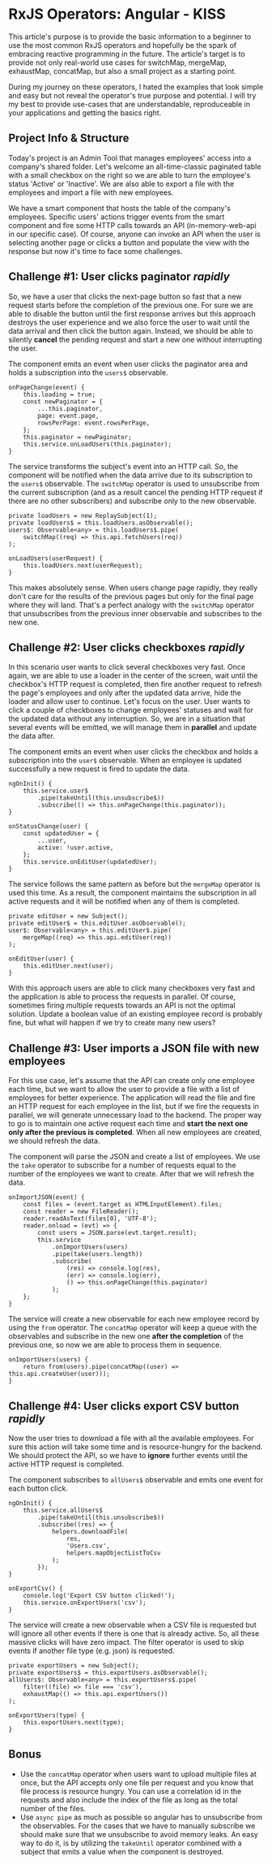 # RxJS Operators: Angular - KISS

This article's purpose is to provide the basic information to a beginner to use the most common RxJS operators and hopefully be the spark of embracing reactive programming in the future. The article's target is to provide not only real-world use cases for switchMap, mergeMap, exhaustMap, concatMap, but also a small project as a starting point.

During my journey on these operators, I hated the examples that look simple and easy but not reveal the operator's true purpose and potential. I will try my best to provide use-cases that are understandable, reproduceable in your applications and getting the basics right.

## Project Info & Structure

Today's project is an Admin Tool that manages employees' access into a company's shared folder. Let's welcome an all-time-classic paginated table with a small checkbox on the right so we are able to turn the employee's status 'Active' or 'Inactive'. We are also able to export a file with the employees and import a file with new employees.

We have a smart component that hosts the table of the company's employees. Specific users' actions trigger events from the smart component and fire some HTTP calls towards an API (in-memory-web-api in our specific case). Of course, anyone can invoke an API when the user is selecting another page or clicks a button and populate the view with the response but now it's time to face some challenges.

## Challenge #1: User clicks paginator **_rapidly_**

So, we have a user that clicks the next-page button so fast that a new request starts before the completion of the previous one. For sure we are able to disable the button until the first response arrives but this approach destroys the user experience and we also force the user to wait until the data arrival and then click the button again. Instead, we should be able to silently **cancel** the pending request and start a new one without interrupting the user.

The component emits an event when user clicks the paginator area and holds a subscription into the `users$` observable.

```
onPageChange(event) {
    this.loading = true;
    const newPaginator = {
        ...this.paginator,
        page: event.page,
        rowsPerPage: event.rowsPerPage,
    };
    this.paginator = newPaginator;
    this.service.onLoadUsers(this.paginator);
}
```

The service transforms the subject's event into an HTTP call. So, the component will be notified when the data arrive due to its subscription to the `users$` observable. The `switchMap` operator is used to unsubscribe from the current subscription (and as a result cancel the pending HTTP request if there are no other subscribers) and subscribe only to the new observable.

```
private loadUsers = new ReplaySubject(1);
private loadUsers$ = this.loadUsers.asObservable();
users$: Observable<any> = this.loadUsers$.pipe(
    switchMap((req) => this.api.fetchUsers(req))
);

onLoadUsers(userRequest) {
    this.loadUsers.next(userRequest);
}
```

This makes absolutely sense. When users change page rapidly, they really don't care for the results of the previous pages but only for the final page where they will land. That's a perfect analogy with the `switchMap` operator that unsubscribes from the previous inner observable and subscribes to the new one.

## Challenge #2: User clicks checkboxes **_rapidly_**

In this scenario user wants to click several checkboxes very fast. Once again, we are able to use a loader in the center of the screen, wait until the checkbox's HTTP request is completed, then fire another request to refresh the page's employees and only after the updated data arrive, hide the loader and allow user to continue. Let's focus on the user. User wants to click a couple of checkboxes to change employees' statuses and wait for the updated data without any interruption. So, we are in a situation that several events will be emitted, we will manage them in **parallel** and update the data after.

The component emits an event when user clicks the checkbox and holds a subscription into the `user$` observable. When an employee is updated successfully a new request is fired to update the data.

```
ngOnInit() {
    this.service.user$
        .pipe(takeUntil(this.unsubscribe$))
        .subscribe(() => this.onPageChange(this.paginator));
}

onStatusChange(user) {
    const updatedUser = {
        ...user,
        active: !user.active,
    };
    this.service.onEditUser(updatedUser);
}
```

The service follows the same pattern as before but the `mergeMap` operator is used this time. As a result, the component maintains the subscription in all active requests and it will be notified when any of them is completed.

```
private editUser = new Subject();
private editUser$ = this.editUser.asObservable();
user$: Observable<any> = this.editUser$.pipe(
    mergeMap((req) => this.api.editUser(req))
);

onEditUser(user) {
    this.editUser.next(user);
}
```

With this approach users are able to click many checkboxes very fast and the application is able to process the requests in parallel. Of course, sometimes firing multiple requests towards an API is not the optimal solution. Update a boolean value of an existing employee record is probably fine, but what will happen if we try to create many new users?

## Challenge #3: User imports a JSON file with new employees

For this use case, let's assume that the API can create only one employee each time, but we want to allow the user to provide a file with a list of employees for better experience. The application will read the file and fire an HTTP request for each employee in the list, but if we fire the requests in parallel, we will generate unnecessary load to the backend. The proper way to go is to maintain one active request each time and **start the next one only after the previous is completed**. When all new employees are created, we should refresh the data.

The component will parse the JSON and create a list of employees. We use the `take` operator to subscribe for a number of requests equal to the number of the employees we want to create. After that we will refresh the data.

```
onImportJSON(event) {
    const files = (event.target as HTMLInputElement).files;
    const reader = new FileReader();
    reader.readAsText(files[0], 'UTF-8');
    reader.onload = (evt) => {
        const users = JSON.parse(evt.target.result);
        this.service
            .onImportUsers(users)
            .pipe(take(users.length))
            .subscribe(
                (res) => console.log(res),
                (err) => console.log(err),
                () => this.onPageChange(this.paginator)
            );
    };
}
```

The service will create a new observable for each new employee record by using the `from` operator. The `concatMap` operator will keep a queue with the observables and subscribe in the new one **after the completion** of the previous one, so now we are able to process them in sequence.

```
onImportUsers(users) {
    return from(users).pipe(concatMap((user) => this.api.createUser(user)));
}
```

## Challenge #4: User clicks export CSV button **_rapidly_**

Now the user tries to download a file with all the available employees. For sure this action will take some time and is resource-hungry for the backend. We should protect the API, so we have to **ignore** further events until the active HTTP request is completed.

The component subscribes to `allUsers$` observable and emits one event for each button click.

```
ngOnInit() {
    this.service.allUsers$
        .pipe(takeUntil(this.unsubscribe$))
        .subscribe((res) => {
            helpers.downloadFile(
                res,
                'Users.csv',
                helpers.mapObjectListToCsv
            );
        });
}

onExportCsv() {
    console.log('Export CSV button clicked!');
    this.service.onExportUsers('csv');
}
```

The service will create a new observable when a CSV file is requested but will ignore all other events if there is one that is already active. So, all these massive clicks will have zero impact. The filter operator is used to skip events if another file type (e.g. json) is requested.

```
private exportUsers = new Subject();
private exportUsers$ = this.exportUsers.asObservable();
allUsers$: Observable<any> = this.exportUsers$.pipe(
    filter((file) => file === 'csv'),
    exhaustMap(() => this.api.exportUsers())
);

onExportUsers(type) {
    this.exportUsers.next(type);
}
```

## Bonus

-   Use the `concatMap` operator when users want to upload multiple files at once, but the API accepts only one file per request and you know that file process is resource hungry. You can use a correlation id in the requests and also include the index of the file as long as the total number of the files.
-   Use `async pipe` as much as possible so angular has to unsubscribe from the observables. For the cases that we have to manually subscribe we should make sure that we unsubscribe to avoid memory leaks. An easy way to do it, is by utilizing the `takeUntil` operator combined with a subject that emits a value when the component is destroyed.
